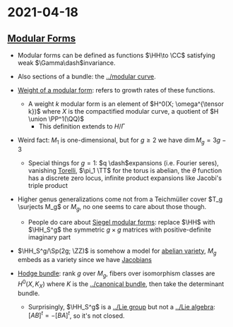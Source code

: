 # 2021-04-18

## [Modular Forms](../zettelkasten/modular%20forms.md)

- Modular forms can be defined as functions $\HH\to \CC$ satisfying weak $\Gamma\dash$invariance.
- Also sections of a bundle: the [../modular curve](../modular%20curve.md).
- [Weight of a modular form](Weight%20of%20a%20modular%20form): refers to growth rates of these functions.
  - A weight $k$ modular form is an element of $H^0(X; \omega^{\tensor k})$ where $X$ is the compactified modular curve, a quotient of $H \union \PP^1(\QQ)$
    - This definition extends to $H/\Gamma$

- Weird fact: $M_1$ is one-dimensional, but for $g\geq 2$ we have $\dim M_g = 3g-3$

  - Special things for $g=1$: $q \dash$expansions (i.e. Fourier seres), vanishing [Torelli](Torelli), $\pi_1 \TT$ for the torus is abelian, the $\theta$ function has a discrete zero locus, infinite product expansions like Jacobi's triple product

- Higher genus generalizations come not from a Teichmüller cover $T_g \surjects M_g$ or $M_g$, no one seems to care about those though.
  - People do care about [Siegel modular forms](Siegel%20modular%20forms): replace $\HH$ with $\HH_S^g$ the symmetric $g\times g$ matrices with positive-definite imaginary part

- $\HH_S^g/\Sp(2g; \ZZ)$ is somehow a model for [abelian variety](../moduli%20stack%20of%20abelian%20varieties.md), $M_g$ embeds as a variety since we have [Jacobians](../Jacobian.md)

- [Hodge bundle](Hodge%20bundle): rank $g$ over $M_g$, fibers over isomorphism classes are $H^0(X, K_X)$ where $K$ is the [../canonical bundle](../canonical%20bundle.md), then take the determinant bundle.

  - Surprisingly, $\HH_S^g$ is a [../Lie group](../Lie%20group.md) but not a [../Lie algebra](../Lie%20algebra.md): $[AB]^t = -[BA]^t$, so it's not closed.
